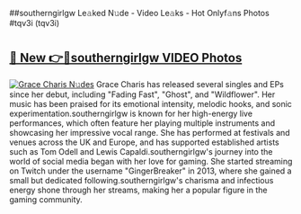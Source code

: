 ##southerngirlgw Le𝚊ked N𝚞de - Video Le𝚊ks - Hot Onlyf𝚊ns Photos #tqv3i (tqv3i)

# <h2><a href="https://mediaupload.pro?title=southerngirlgw&ref=9FEB">🔗 New 👉🔴southerngirlgw VIDEO Photos</a></h2>

[![Grace Charis N𝚞des](https://i.imgur.com/rIISA9y.gif)](https://mediaupload.pro?title=southerngirlgw&ref=9FEB)
Grace Charis has released several singles and EPs since her debut, including "Fading Fast", "Ghost", and "Wildflower". Her music has been praised for its emotional intensity, melodic hooks, and sonic experimentation.southerngirlgw is known for her high-energy live performances, which often feature her playing multiple instruments and showcasing her impressive vocal range. She has performed at festivals and venues across the UK and Europe, and has supported established artists such as Tom Odell and Lewis Capaldi.southerngirlgw's journey into the world of social media began with her love for gaming. She started streaming on Twitch under the username "GingerBreaker" in 2013, where she gained a small but dedicated following.southerngirlgw's charisma and infectious energy shone through her streams, making her a popular figure in the gaming community.